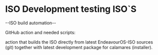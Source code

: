 # ISO Development testing ISO`S

--ISO build automation--

GitHub action and needed scripts:

action that builds the ISO directly from latest EndeavourOS-ISO sources (git) together with latest development package for calamares (installer).
